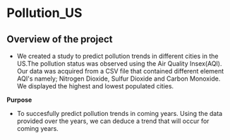 # Pollution_US
## Overview of the project
- We created a study to predict pollution trends in different cities in the US.The pollution status was observed using the Air Quality Insex(AQI). Our data was acquired from a CSV file that contained different element AQI's namely; Nitrogen Dioxide, Sulfur Dioxide and Carbon Monoxide. We displayed the highest and lowest populated cities. 

**Purpose**
- To succesfully predict pollution trends in coming years. Using the data provided over the years, we can deduce a trend that will occur for coming years. 
